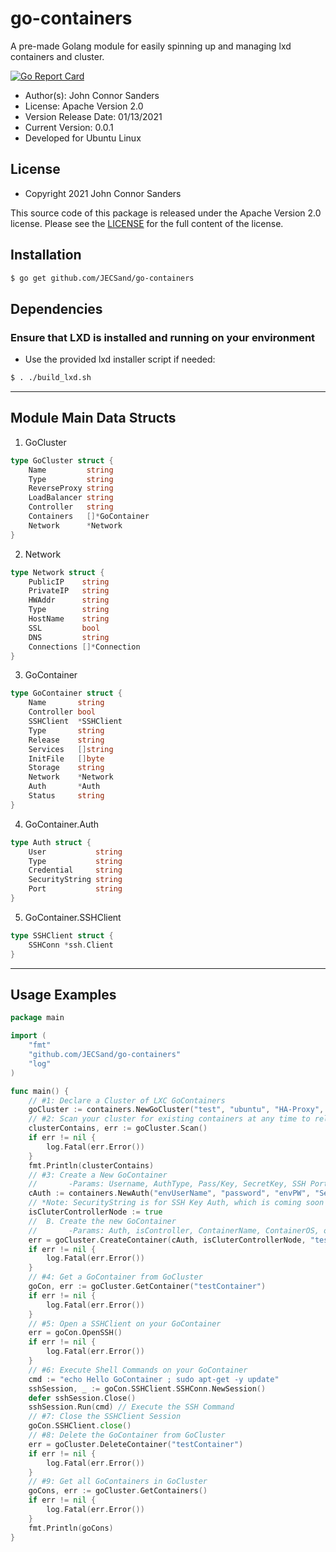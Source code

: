 # go-containers

A pre-made Golang module for easily spinning up and managing lxd containers and cluster.

[![Go Report Card](https://goreportcard.com/badge/github.com/JECSand/go-containers)](https://goreportcard.com/report/github.com/JECSand/go-containers)

* Author(s): John Connor Sanders
* License: Apache Version 2.0
* Version Release Date: 01/13/2021
* Current Version: 0.0.1
* Developed for Ubuntu Linux

## License
* Copyright 2021 John Connor Sanders

This source code of this package is released under the Apache Version 2.0 license. Please see
the [LICENSE](https://github.com/JECSand/go-containers/blob/main/LICENSE) for the full
content of the license.

## Installation
```bash
$ go get github.com/JECSand/go-containers
```

## Dependencies

### Ensure that LXD is installed and running on your environment

* Use the provided lxd installer script if needed:
```bash
$ . ./build_lxd.sh
```
________
## Module Main Data Structs
1. GoCluster
```go
type GoCluster struct {
	Name         string
	Type         string
	ReverseProxy string
	LoadBalancer string
	Controller   string
	Containers   []*GoContainer
	Network      *Network
}
````
2. Network
```go
type Network struct {
	PublicIP    string
	PrivateIP   string
	HWAddr      string
	Type        string
	HostName    string
	SSL         bool
	DNS         string
	Connections []*Connection
}
````
3. GoContainer
```go
type GoContainer struct {
	Name       string
	Controller bool
	SSHClient  *SSHClient
	Type       string
	Release    string
	Services   []string
	InitFile   []byte
	Storage    string
	Network    *Network
	Auth       *Auth
	Status     string
}
````
4. GoContainer.Auth
```go
type Auth struct {
	User           string
	Type           string
	Credential     string
	SecurityString string
	Port           string
}
````
5. GoContainer.SSHClient
```go
type SSHClient struct {
	SSHConn *ssh.Client
}
````
__________
## Usage Examples
```go
package main

import (
	"fmt"
	"github.com/JECSand/go-containers"
	"log"
)

func main() {
	// #1: Declare a Cluster of LXC GoContainers
	goCluster := containers.NewGoCluster("test", "ubuntu", "HA-Proxy", "nginx", "")
	// #2: Scan your cluster for existing containers at any time to reload the GoContainer Map
	clusterContains, err := goCluster.Scan()
	if err != nil {
		log.Fatal(err.Error())
	}
	fmt.Println(clusterContains)
	// #3: Create a New GoContainer
	//       -Params: Username, AuthType, Pass/Key, SecretKey, SSH Port
	cAuth := containers.NewAuth("envUserName", "password", "envPW", "SecurityString*", "22") // Auth for the GoContainer
	// *Note: SecurityString is for SSH Key Auth, which is coming soon
	isCluterControllerNode := true
	//  B. Create the new GoContainer
	//       -Params: Auth, isController, ContainerName, ContainerOS, osRelease, CloudInitFile
	err = goCluster.CreateContainer(cAuth, isCluterControllerNode, "testContainer", "ubuntu", "xenial", []byte{})
	if err != nil {
		log.Fatal(err.Error())
	}
	// #4: Get a GoContainer from GoCluster
	goCon, err := goCluster.GetContainer("testContainer")
	if err != nil {
		log.Fatal(err.Error())
	}
	// #5: Open a SSHClient on your GoContainer
	err = goCon.OpenSSH()
	if err != nil {
		log.Fatal(err.Error())
	}
	// #6: Execute Shell Commands on your GoContainer
	cmd := "echo Hello GoContainer ; sudo apt-get -y update"
	sshSession, _ := goCon.SSHClient.SSHConn.NewSession()
	defer sshSession.Close()
	sshSession.Run(cmd) // Execute the SSH Command
	// #7: Close the SSHClient Session
	goCon.SSHClient.close()
	// #8: Delete the GoContainer from GoCluster
	err = goCluster.DeleteContainer("testContainer")
	if err != nil {
		log.Fatal(err.Error())
	}
	// #9: Get all GoContainers in GoCluster
	goCons, err := goCluster.GetContainers()
	if err != nil {
		log.Fatal(err.Error())
	}
	fmt.Println(goCons)
}
```